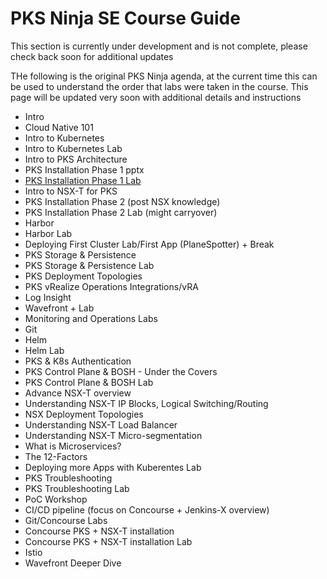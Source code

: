 # PKS Ninja SE Course Guide

This section is currently under development and is not complete, please check back soon for additional updates

THe following is the original PKS Ninja agenda, at the current time this can be used to understand the order that labs were taken in the course. This page will be updated very soon with additional details and instructions

- Intro
- Cloud Native 101
- Intro to Kubernetes
- Intro to Kubernetes Lab
- Intro to PKS Architecture
- PKS Installation Phase 1 pptx
- [PKS Installation Phase 1 Lab](PKS-Ninja/LabGuides/PksInstallPhase1-IN3138)
- Intro to NSX-T for PKS
- PKS Installation Phase 2 (post NSX knowledge)
- PKS Installation Phase 2 Lab (might carryover)
- Harbor 
- Harbor Lab
- Deploying First Cluster Lab/First App (PlaneSpotter) + Break
- PKS Storage & Persistence
- PKS Storage & Persistence Lab
- PKS Deployment Topologies
- PKS vRealize Operations Integrations/vRA
- Log Insight 
- Wavefront + Lab
- Monitoring and Operations Labs
- Git
- Helm
- Helm Lab
- PKS & K8s Authentication
- PKS Control Plane & BOSH - Under the Covers
- PKS Control Plane & BOSH Lab
- Advance NSX-T overview
- Understanding NSX-T IP Blocks, Logical Switching/Routing
- NSX Deployment Topologies
- Understanding NSX-T Load Balancer
- Understanding NSX-T Micro-segmentation
- What is Microservices?
- The 12-Factors
- Deploying more Apps with Kuberentes Lab
- PKS Troubleshooting
- PKS Troubleshooting Lab
- PoC Workshop
- CI/CD pipeline (focus on Concourse + Jenkins-X overview)
- Git/Concourse Labs
- Concourse PKS + NSX-T installation
- Concourse PKS + NSX-T installation Lab
- Istio
- Wavefront Deeper Dive
